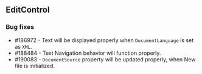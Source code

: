 ## EditControl

### Bug fixes

* \#186972 - Text will be displayed properly when `DocumentLanguage` is set as `XML`.
* \#188484 - Text Navigation behavior will function properly. 
* \#190083 - `DocumentSource` property will be updated properly, when New file is initialized. 